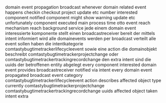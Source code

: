 domain event propagation broadcast whenever domain related event happens checkin checkout project update etc number interested component notified component might show warning update etc unfortunately component executed main process time otto event reach mechanism reach background service jede einem domain event interessierte komponente stellt einen broadcastreceiver bereit der mittels intent informiert wird alle domainevents werden per broadcast verteilt alle event sollen haben die intentkategorie comtastybugtimetrackerlifecycleevent sowie eine action die domainobjekt beschreibt comtastybugtimetrackerprojectchange oder comtastybugtimetrackertrackingrecordchange den extra intent sind die uuids der betroffenen entity abgelegt every component interested domain event provides broadcastreceiver notified via intent every domain event propagated broadcast event category comtastybugtimetrackerlifecycleevent action describes affected object type currently comtastybugtimetrackerprojectchange comtastybugtimetrackertrackingrecordchange uuids affected object taken intent extra